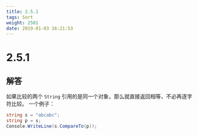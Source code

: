 ```yaml
---
title: 2.5.1
tags: Sort
weight: 2501
date: 2019-01-03 16:21:53
---
```


# 2.5.1


## 解答

如果比较的两个 `String` 引用的是同一个对象，那么就直接返回相等，不必再逐字符比较。
一个例子：

```csharp
string s = "abcabc";
string p = s;
Console.WriteLine(s.CompareTo(p));
```

